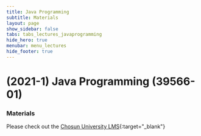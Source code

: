```yaml
---
title: Java Programming
subtitle: Materials
layout: page
show_sidebar: false
tabs: tabs_lectures_javaprogramming
hide_hero: true
menubar: menu_lectures
hide_footer: true
---
```


# (2021-1) Java Programming (39566-01)

### Materials

Please check out the [Chosun University LMS](https://clc.chosun.ac.kr){:target="_blank"}